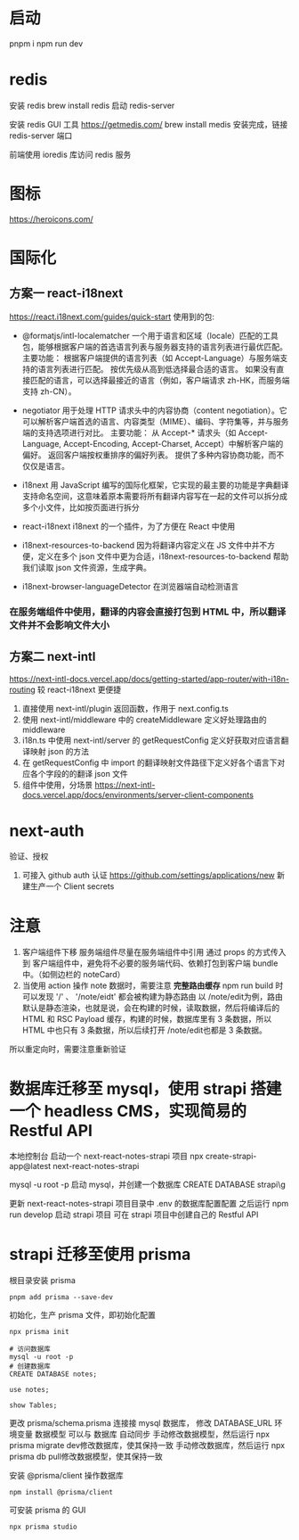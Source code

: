 # 启动
pnpm i 
npm run dev

# redis
安装 redis
brew install redis
启动 redis-server

安装 redis GUI 工具
https://getmedis.com/
brew install medis
安装完成，链接 redis-server 端口

前端使用 ioredis 库访问 redis 服务

# 图标
https://heroicons.com/

# 国际化
## 方案一 react-i18next
https://react.i18next.com/guides/quick-start
使用到的包:
- @formatjs/intl-localematcher
一个用于语言和区域（locale）匹配的工具包，能够根据客户端的首选语言列表与服务器支持的语言列表进行最优匹配。
主要功能：
    根据客户端提供的语言列表（如 Accept-Language）与服务端支持的语言列表进行匹配。
    按优先级从高到低选择最合适的语言。
    如果没有直接匹配的语言，可以选择最接近的语言（例如，客户端请求 zh-HK，而服务端支持 zh-CN）。

- negotiator
用于处理 HTTP 请求头中的内容协商（content negotiation）。它可以解析客户端首选的语言、内容类型（MIME）、编码、字符集等，并与服务端的支持选项进行对比。
主要功能：
    从 Accept-* 请求头（如 Accept-Language, Accept-Encoding, Accept-Charset, Accept）中解析客户端的偏好。
    返回客户端按权重排序的偏好列表。
    提供了多种内容协商功能，而不仅仅是语言。

- i18next
用 JavaScript 编写的国际化框架，它实现的最主要的功能是字典翻译
支持命名空间，这意味着原本需要将所有翻译内容写在一起的文件可以拆分成多个小文件，比如按页面进行拆分

- react-i18next
i18next 的一个插件，为了方便在 React 中使用

- i18next-resources-to-backend
因为将翻译内容定义在 JS 文件中并不方便，定义在多个 json 文件中更为合适，i18next-resources-to-backend 帮助我们读取 json 文件资源，生成字典。

- i18next-browser-languageDetector
在浏览器端自动检测语言

### 在服务端组件中使用，翻译的内容会直接打包到 HTML 中，所以翻译文件并不会影响文件大小

## 方案二 next-intl
https://next-intl-docs.vercel.app/docs/getting-started/app-router/with-i18n-routing
较 react-i18next 更便捷
1. 直接使用 next-intl/plugin 返回函数，作用于 next.config.ts
2. 使用 next-intl/middleware 中的 createMiddleware 定义好处理路由的 middleware
3. i18n.ts 中使用 next-intl/server 的 getRequestConfig 定义好获取对应语言翻译映射 json 的方法
4. 在 getRequestConfig 中 import 的翻译映射文件路径下定义好各个语言下对应各个字段的的翻译 json 文件
5. 组件中使用，分场景 https://next-intl-docs.vercel.app/docs/environments/server-client-components

# next-auth
验证、授权
1. 可接入 github auth 认证 https://github.com/settings/applications/new
新建生产一个 Client secrets



# 注意
1. 客户端组件下移
服务端组件尽量在服务端组件中引用 通过 props 的方式传入到 客户端组件中，避免将不必要的服务端代码、依赖打包到客户端 bundle 中。（如侧边栏的 noteCard）
2. 当使用 action 操作 note 数据时，需要注意 **完整路由缓存**
npm run build 时可以发现 '/' 、 '/note/eidt' 都会被构建为静态路由
以 /note/edit为例，路由默认是静态渲染，也就是说，会在构建的时候，读取数据，然后将编译后的 HTML 和 RSC Payload 缓存，构建的时候，数据库里有 3 条数据，所以 HTML 中也只有 3 条数据，所以后续打开 /note/edit也都是 3 条数据。

所以重定向时，需要注意重新验证


# 数据库迁移至 mysql，使用 strapi 搭建一个 headless CMS，实现简易的 Restful API
本地控制台 
启动一个 next-react-notes-strapi 项目
npx create-strapi-app@latest next-react-notes-strapi

mysql -u root -p
启动 mysql，并创建一个数据库
CREATE DATABASE strapi\g


更新 next-react-notes-strapi 项目目录中 .env 的数据库配置配置
之后运行 npm run develop 启动 strapi 项目
可在 strapi 项目中创建自己的 Restful API

# strapi 迁移至使用 prisma
根目录安装 prisma
```shell
pnpm add prisma --save-dev
```
初始化，生产 prisma 文件，即初始化配置
```shell
npx prisma init
```

```shell
# 访问数据库
mysql -u root -p
# 创建数据库
CREATE DATABASE notes;

use notes;

show Tables;
```

更改 prisma/schema.prisma 连接接 mysql 数据库， 修改 DATABASE_URL 环境变量
数据模型 可以与 数据库 自动同步
手动修改数据模型，然后运行 npx prisma migrate dev修改数据库，使其保持一致
手动修改数据库，然后运行 npx prisma db pull修改数据模型，使其保持一致

安装 @prisma/client 操作数据库
```shell
npm install @prisma/client
```
可安装 prisma 的 GUI
```shell
npx prisma studio
```
